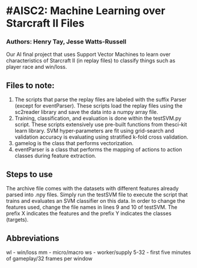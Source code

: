#AISC2: Machine Learning over Starcraft II Files
================================================
### Authors: Henry Tay, Jesse Watts-Russell

Our AI final project that uses Support Vector Machines to learn over characteristics of Starcraft II (in replay files) to classify things such as player race and win/loss.

## Files to note:
1. The scripts that parse the replay files are labeled with the suffix Parser (except for eventParser). These scripts load the replay files using  the sc2reader library and save the data into a numpy array file. 
2. Training, classification, and evaluation is done within the testSVM.py script. These scripts extensively use pre-built functions from thesci-kit learn library. SVM hyper-parameters are fit using grid-search and validation accuracy is evaluating using stratified k-fold cross validation.
3. gamelog is the class that performs vectorization. 
4. eventParser is a class that performs the mapping of actions to action classes during feature extraction. 

## Steps to use
The archive file comes with the datasets with different features already parsed into .npy files. Simply run the testSVM file to execute the script that trains and evaluates an SVM classifier on this data. In order to change the features used, change the file names in lines 9 and 10 of testSVM. The prefix X indicates the features and the prefix Y indicates the classes (targets). 

## Abbreviations
wl - win/loss
mm - micro/macro
ws - worker/supply 
5-32 - first five minutes of gameplay/32 frames per window

